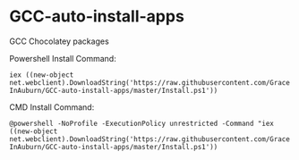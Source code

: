 # GCC-auto-install-apps
GCC Chocolatey packages

Powershell Install Command:

`iex ((new-object net.webclient).DownloadString('https://raw.githubusercontent.com/GraceInAuburn/GCC-auto-install-apps/master/Install.ps1'))`

CMD Install Command:

`@powershell -NoProfile -ExecutionPolicy unrestricted -Command "iex ((new-object net.webclient).DownloadString('https://raw.githubusercontent.com/GraceInAuburn/GCC-auto-install-apps/master/Install.ps1'))`
